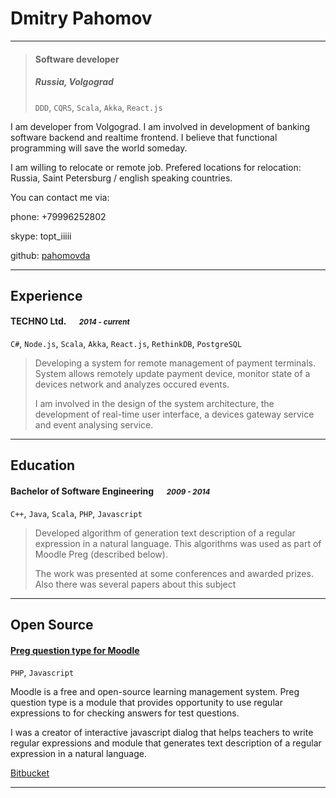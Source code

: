 # Dmitry Pahomov

---

> #### Software developer
> #####  Russia, Volgograd &emsp;
> `DDD`, `CQRS`, `Scala`, `Akka`, `React.js`

I am developer from Volgograd. I am involved in development of banking software backend and realtime frontend. I believe that functional programming will save the world someday.

I am willing to relocate or remote job. Prefered locations for relocation: Russia, Saint Petersburg / english speaking countries.

You can contact me via:

phone: +79996252802

skype: topt_iiiii

github: [pahomovda](https://github.com/pahomovda)

---
## Experience
#### TECHNO Ltd. &emsp; <small>*2014 - current*</small>
`C#`, `Node.js`, `Scala`, `Akka`, `React.js`, `RethinkDB`, `PostgreSQL`
> Developing a system for remote management of payment terminals. System allows remotely update payment device, monitor state of a devices network and analyzes occured events.
> 
> I am involved in the design of the system architecture, the development of real-time user interface, a devices gateway service and event analysing service.

---
## Education
#### Bachelor of Software Engineering &emsp; <small>*2009 - 2014*</small>
`C++`, `Java`, `Scala`, `PHP`, `Javascript `
> Developed algorithm of generation text description of a regular expression in a natural language. This algorithms was used as part of Moodle Preg (described below).
> 
> The work was presented at some conferences and awarded prizes. Also there was several papers about this subject

---
## Open Source
#### [Preg question type for Moodle](https://docs.moodle.org/31/en/Preg_question_type)

`PHP`, `Javascript `

Moodle is a free and open-source learning management system. Preg question type is a module that provides opportunity to use regular expressions to for checking answers for test questions.

I was a creator of interactive javascript dialog that helps teachers to write regular expressions and module that generates text description of a regular expression in a natural language.

[Bitbucket](https://bitbucket.org/oasychev/moodle-plugins-preg)

---

[twitter]: https://twitter.com/ymatigoosa
